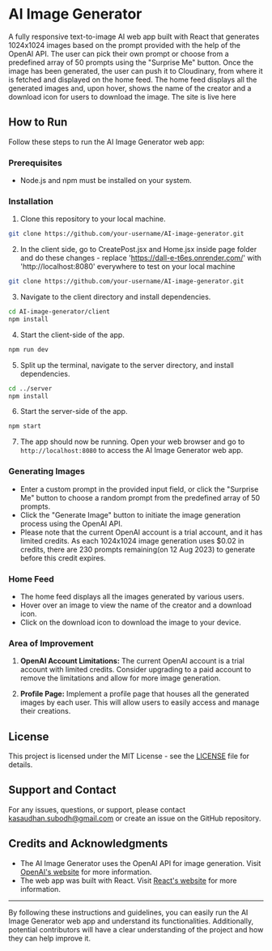 # AI Image Generator

A fully responsive text-to-image AI web app built with React that generates 1024x1024 images based on the prompt provided with the help of the OpenAI API. The user can pick their own prompt or choose from a predefined array of 50 prompts using the "Surprise Me" button. Once the image has been generated, the user can push it to Cloudinary, from where it is fetched and displayed on the home feed. The home feed displays all the generated images and, upon hover, shows the name of the creator and a download icon for users to download the image.
The site is live here

## How to Run

Follow these steps to run the AI Image Generator web app:

### Prerequisites

- Node.js and npm must be installed on your system.

### Installation

1. Clone this repository to your local machine.

```bash
git clone https://github.com/your-username/AI-image-generator.git
```

2. In the client side, go to CreatePost.jsx and Home.jsx inside page folder and do these changes -
   replace 'https://dall-e-t6es.onrender.com/' with 'http://localhost:8080' everywhere to test on your local machine

```bash
git clone https://github.com/your-username/AI-image-generator.git
```

3. Navigate to the client directory and install dependencies.

```bash
cd AI-image-generator/client
npm install
```

4. Start the client-side of the app.

```bash
npm run dev
```

5. Split up the terminal, navigate to the server directory, and install dependencies.

```bash
cd ../server
npm install
```

6. Start the server-side of the app.

```bash
npm start
```

7. The app should now be running. Open your web browser and go to `http://localhost:8080` to access the AI Image Generator web app.

### Generating Images

- Enter a custom prompt in the provided input field, or click the "Surprise Me" button to choose a random prompt from the predefined array of 50 prompts.
- Click the "Generate Image" button to initiate the image generation process using the OpenAI API.
- Please note that the current OpenAI account is a trial account, and it has limited credits. As each 1024x1024 image generation uses $0.02 in credits, there are 230 prompts remaining(on 12 Aug 2023) to generate before this credit expires.

### Home Feed

- The home feed displays all the images generated by various users.
- Hover over an image to view the name of the creator and a download icon.
- Click on the download icon to download the image to your device.

### Area of Improvement

1. **OpenAI Account Limitations:** The current OpenAI account is a trial account with limited credits. Consider upgrading to a paid account to remove the limitations and allow for more image generation.

2. **Profile Page:** Implement a profile page that houses all the generated images by each user. This will allow users to easily access and manage their creations.

## License

This project is licensed under the MIT License - see the [LICENSE](LICENSE) file for details.

## Support and Contact

For any issues, questions, or support, please contact [kasaudhan.subodh@gmail.com](mailto:kasaudhan.subodh@gmail.com) or create an issue on the GitHub repository.

## Credits and Acknowledgments

- The AI Image Generator uses the OpenAI API for image generation. Visit [OpenAI's website](https://openai.com/) for more information.
- The web app was built with React. Visit [React's website](https://reactjs.org/) for more information.

---

By following these instructions and guidelines, you can easily run the AI Image Generator web app and understand its functionalities. Additionally, potential contributors will have a clear understanding of the project and how they can help improve it.
